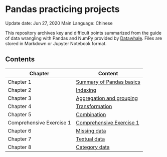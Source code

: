 # Pandas practicing projects
Update date: Jun 27, 2020
Main Language: Chinese

This repository archives key and difficult points summarized from the guide of data wrangling with Pandas and NumPy provided by [Datawhale](https://github.com/datawhalechina/joyful-pandas). Files are stored in Markdown or Jupyter Notebook format. 

## Contents
| Chapter | Content |
| --- | --- |
| Chapter 1 | [Summary of Pandas basics](%E7%AC%AC%E4%B8%80%E7%AB%A0%E9%87%8D%E7%82%B9%E6%80%BB%E7%BB%93.md) |
| Chapter 2 | [Indexing](%E7%AC%AC%E4%BA%8C%E7%AB%A0%E9%87%8D%E7%82%B9%E6%80%BB%E7%BB%93.md) |
| Chapter 3 | [Aggregation and grouping](%E7%AC%AC%E4%B8%89%E7%AB%A0%E9%87%8D%E7%82%B9%E6%80%BB%E7%BB%93.md) |
| Chapter 4 | [Transformation](%E7%AC%AC%E5%9B%9B%E7%AB%A0%E9%87%8D%E7%82%B9%E6%80%BB%E7%BB%93.md) |
| Chapter 5 | [Combination](%E7%AC%AC%E4%BA%94%E7%AB%A0%E9%87%8D%E7%82%B9%E6%80%BB%E7%BB%93.md) | 
| Comprehensive Exercise 1 | [Comprehensive Exercise 1](%E7%BB%BC%E5%90%88%E7%BB%83%E4%B9%A0%E4%B8%8A.md) |
| Chapter 6 | [Missing data](%E7%AC%AC%E5%85%AD%E7%AB%A0%E9%87%8D%E7%82%B9%E6%80%BB%E7%BB%93.md) |
| Chapter 7 | [Textual data](%E7%AC%AC%E4%B8%83%E7%AB%A0%E9%87%8D%E7%82%B9%E6%80%BB%E7%BB%93.md) |
| Chapter 8 | [Category data](%E7%AC%AC%E5%85%AB%E7%AB%A0%E9%87%8D%E7%82%B9%E6%80%BB%E7%BB%93.md) |
